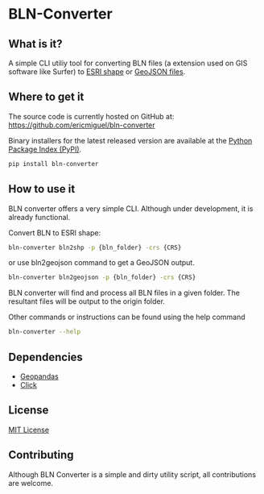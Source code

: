 # BLN-Converter

## What is it?

A simple CLI utiliy tool for converting BLN files (a extension used on GIS software like Surfer) to [ESRI shape](https://pt.wikipedia.org/wiki/Shapefile) or [GeoJSON files](https://geojson.org).

## Where to get it

The source code is currently hosted on GitHub at: https://github.com/ericmiguel/bln-converter

Binary installers for the latest released version are available at the [Python Package Index (PyPI)](https://pypi.org/project/bln-converter).

```bash
pip install bln-converter
```

## How to use it

BLN converter offers a very simple CLI. Although under development, it is already functional.

Convert BLN to ESRI shape:

```bash
bln-converter bln2shp -p {bln_folder} -crs {CRS}
```

or use bln2geojson command to get a GeoJSON output.

```bash
bln-converter bln2geojson -p {bln_folder} -crs {CRS}
```

BLN converter will find and process all BLN files in a given folder. The resultant files will be output to the origin folder.

Other commands or instructions can be found using the help command

```bash
bln-converter --help
```

## Dependencies

- [Geopandas](https://geopandas.org)
- [Click](https://click.palletsprojects.com/en/7.x/)

## License

[MIT License](https://github.com/ericmiguel/bln-converter/blob/main/LICENSE)

## Contributing

Although BLN Converter is a simple and dirty utility script, all contributions are welcome.
